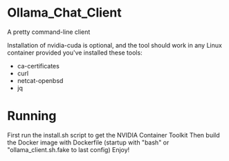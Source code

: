 # Ollama_Chat_Client
A pretty command-line client

Installation of nvidia-cuda is optional, and the tool should work in any Linux container provided you've installed these tools:
- ca-certificates
- curl
- netcat-openbsd
- jq

# Running
First run the install.sh script to get the NVIDIA Container Toolkit
Then build the Docker image with Dockerfile (startup with "bash" or "ollama_client.sh.fake to last config)
Enjoy!
